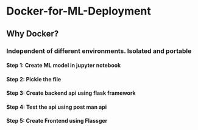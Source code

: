 # Docker-for-ML-Deployment

## Why Docker?
### Independent of different environments. Isolated and portable

#### Step 1: Create ML model in jupyter notebook
#### Step 2: Pickle the file
#### Step 3: Create backend api using flask framework
#### Step 4: Test the api using post man api
#### Step 5: Create Frontend using Flassger
